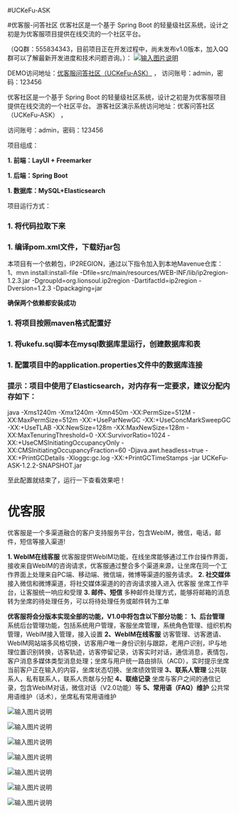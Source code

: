 #UCKeFu-ASK


#优客服-问答社区
优客社区是一个基于 Spring Boot 的轻量级社区系统，设计之初是为优客服项目提供在线交流的一个社区平台。

（QQ群：555834343，目前项目正在开发过程中，尚未发布v1.0版本，加入QQ群可以了解最新开发进度和技术问题咨询。）：
[![输入图片说明](http://git.oschina.net/uploads/images/2017/0123/001823_7efad50c_1200081.png "在这里输入图片标题")](http:////shang.qq.com/wpa/qunwpa?idkey=637134af30a27220211c843d801ada14700aca69ee8f4acf13f795fe38ea7b94)


DEMO访问地址：[优客服问答社区（UCKeFu-ASK）](http://112.74.54.80/) ， 访问账号：admin，密码：123456

优客社区是一个基于 Spring Boot 的轻量级社区系统，设计之初是为优客服项目提供在线交流的一个社区平台。
游客社区演示系统访问地址：优客问答社区（UCKeFu-ASK） ，

访问账号：admin，密码：123456

项目组成：

 **1. 前端：LayUI + Freemarker**
 
 **1. 后端：Spring Boot**

 **1. 数据库：MySQL+Elasticsearch** 

项目运行方式：

### 1.  将代码拉取下来

### 1. 编译pom.xml文件，下载好jar包
本项目有一个依赖包，IP2REGION，通过以下指令加入到本地Mavenue仓库：
1、mvn install:install-file  -Dfile=src/main/resources/WEB-INF/lib/ip2region-1.2.3.jar -DgroupId=org.lionsoul.ip2region -DartifactId=ip2region -Dversion=1.2.3 -Dpackaging=jar

 **确保两个依赖都安装成功** 

### 1. 将项目按照maven格式配置好
### 1. 将ukefu.sql脚本在mysql数据库里运行，创建数据库和表


### 1. 配置项目中的application.properties文件中的数据库连接

### 提示：项目中使用了Elasticsearch，对内存有一定要求，建议分配内存如下：
java -Xms1240m -Xmx1240m -Xmn450m -XX:PermSize=512M  -XX:MaxPermSize=512m -XX:+UseParNewGC -XX:+UseConcMarkSweepGC -XX:+UseTLAB -XX:NewSize=128m -XX:MaxNewSize=128m -XX:MaxTenuringThreshold=0 -XX:SurvivorRatio=1024 -XX:+UseCMSInitiatingOccupancyOnly -XX:CMSInitiatingOccupancyFraction=60 -Djava.awt.headless=true  -XX:+PrintGCDetails -Xloggc:gc.log -XX:+PrintGCTimeStamps -jar UCKeFu-ASK-1.2.2-SNAPSHOT.jar


至此配置就结束了，运行一下查看效果吧！


# 优客服
优客服是一个多渠道融合的客户支持服务平台，包含WebIM，微信，电话，邮件，短信等接入渠道!

 **1. WebIM在线客服** 
优客服提供WebIM功能，在线坐席能够通过工作台操作界面，接收来自WebIM的咨询请求，优客服通过整合多个渠道来源，让坐席在同一个工作界面上处理来自PC端、移动端、微信端，微博等渠道的服务请求。
 **2. 社交媒体** 
接入微信和微博渠道，将社交媒体渠道的的咨询请求接入进入 优客服 坐席工作平台，让客服统一响应和受理
 **3. 邮件、短信** 
多种邮件处理方式，能够将邮箱的消息转为坐席的待处理任务，可以将待处理任务或邮件转为工单





 **优客服将会分版本实现全部的功能，V1.0中将包含以下部分功能：** 
 **1、后台管理**
系统后台管理功能，包括系统用户管理，客服坐席管理，系统角色管理、组织机构管理，WebIM接入管理，接入设置
 **2、WebIM在线客服**
访客管理、访客邀请、WebIM网站端多风格切换，访客用户唯一身份识别与跟踪，老用户识别，IP与地理位置识别转换，访客轨迹，访客停留记录，访客实时对话，通信消息，表情包，客户消息多媒体类型消息处理；坐席与用户统一路由排队（ACD），实时提示坐席当前客户正在输入的内容，坐席状态切换、坐席绩效管理
 **3、联系人管理**
公共联系人，私有联系人，联系人贡献与分配
 **4、联络记录**
坐席与客户之间的通信记录，包含WebIM对话，微信对话（V2.0功能）等
 **5、常用语（FAQ）维护**
公共常用语维护（话术），坐席私有常用语维护


![输入图片说明](http://git.oschina.net/uploads/images/2017/0205/104057_4a8ab4e9_1200081.png "在这里输入图片标题")

![输入图片说明](http://git.oschina.net/uploads/images/2017/0205/104114_95778c4c_1200081.png "在这里输入图片标题")

![输入图片说明](http://git.oschina.net/uploads/images/2017/0205/104132_323c5211_1200081.png "在这里输入图片标题")

![输入图片说明](http://git.oschina.net/uploads/images/2017/0205/104042_ca0fd40f_1200081.png "在这里输入图片标题")

![输入图片说明](http://git.oschina.net/uploads/images/2017/0206/224016_351784fa_1200081.png "在这里输入图片标题")

![输入图片说明](http://git.oschina.net/uploads/images/2017/0206/222355_531978d6_1200081.png "在这里输入图片标题")

![输入图片说明](http://git.oschina.net/uploads/images/2017/0216/075820_b823fcdf_1200081.png "在这里输入图片标题")

